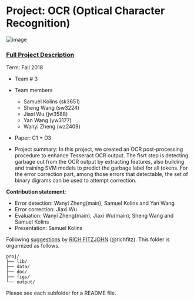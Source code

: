 # Project: OCR (Optical Character Recognition) 

![image](figs/intro.png)

### [Full Project Description](doc/project4_desc.md)

Term: Fall 2018

+ Team # 3
+ Team members
	+ Samuel Kolins (sk3651)
	+ Sheng Wang (sw3224)
	+ Jiaxi Wu (jw3588)
	+ Yan Wang (yw3177)
	+ Wanyi Zheng (wz2409)
+ Paper: C1 + D3

+ Project summary: In this project, we created an OCR post-processing procedure to enhance Tesseract OCR output. The fisrt step is detecting garbage out from the OCR output by extracting features, also building and training SVM models to predict the garbage label for all tokens. For the error correction part, among those errors that detectable, the set of binary digrams can be used to attempt correction.  
	
**Contribution statement**: 
+ Error detection: Wanyi Zheng(main), Samuel Kolins and Yan Wang
+ Error correction: Jiaxi Wu
+ Evaluation: Wanyi Zheng(main), Jiaxi Wu(main), Sheng Wang and Samuel Kolins
+ Presentation: Samuel Kolins

Following [suggestions](http://nicercode.github.io/blog/2013-04-05-projects/) by [RICH FITZJOHN](http://nicercode.github.io/about/#Team) (@richfitz). This folder is orgarnized as follows.

```
proj/
├── lib/
├── data/
├── doc/
├── figs/
└── output/
```

Please see each subfolder for a README file.

